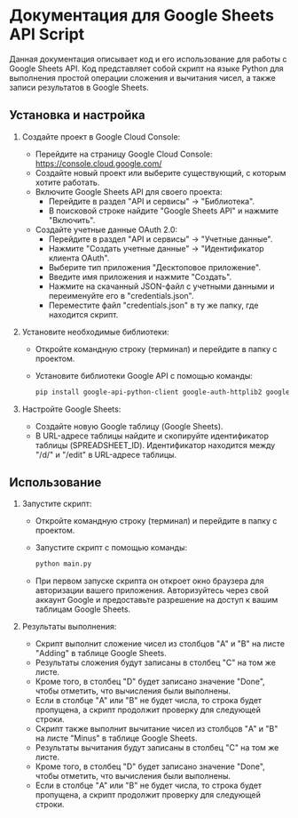 # Документация для Google Sheets API Script

Данная документация описывает код и его использование для работы с Google Sheets API. Код представляет собой скрипт на языке Python для выполнения простой операции сложения и вычитания чисел, а также записи результатов в Google Sheets.

## Установка и настройка

1. Создайте проект в Google Cloud Console:
   - Перейдите на страницу Google Cloud Console: https://console.cloud.google.com/
   - Создайте новый проект или выберите существующий, с которым хотите работать.
   - Включите Google Sheets API для своего проекта:
     - Перейдите в раздел "API и сервисы" -> "Библиотека".
     - В поисковой строке найдите "Google Sheets API" и нажмите "Включить".
   - Создайте учетные данные OAuth 2.0:
     - Перейдите в раздел "API и сервисы" -> "Учетные данные".
     - Нажмите "Создать учетные данные" -> "Идентификатор клиента OAuth".
     - Выберите тип приложения "Десктоповое приложение".
     - Введите имя приложения и нажмите "Создать".
     - Нажмите на скачанный JSON-файл с учетными данными и переименуйте его в "credentials.json".
     - Переместите файл "credentials.json" в ту же папку, где находится скрипт.

2. Установите необходимые библиотеки:
   - Откройте командную строку (терминал) и перейдите в папку с проектом.
   - Установите библиотеки Google API с помощью команды:

     ```bash
     pip install google-api-python-client google-auth-httplib2 google-auth-oauthlib
     ```

3. Настройте Google Sheets:
   - Создайте новую Google таблицу (Google Sheets).
   - В URL-адресе таблицы найдите и скопируйте идентификатор таблицы (SPREADSHEET_ID). Идентификатор находится между "/d/" и "/edit" в URL-адресе таблицы.

## Использование

1. Запустите скрипт:
   - Откройте командную строку (терминал) и перейдите в папку с проектом.
   - Запустите скрипт с помощью команды:

     ```bash
     python main.py
     ```

   - При первом запуске скрипта он откроет окно браузера для авторизации вашего приложения. Авторизуйтесь через свой аккаунт Google и предоставьте разрешение на доступ к вашим таблицам Google Sheets.

2. Результаты выполнения:
   - Скрипт выполнит сложение чисел из столбцов "A" и "B" на листе "Adding" в таблице Google Sheets.
   - Результаты сложения будут записаны в столбец "C" на том же листе.
   - Кроме того, в столбец "D" будет записано значение "Done", чтобы отметить, что вычисления были выполнены.
   - Если в столбце "A" или "B" не будет числа, то строка будет пропущена, а скрипт продолжит проверку для следующей строки.
   - Скрипт также выполнит вычитание чисел из столбцов "A" и "B" на листе "Minus" в таблице Google Sheets.
   - Результаты вычитания будут записаны в столбец "C" на том же листе.
   - Кроме того, в столбец "D" будет записано значение "Done", чтобы отметить, что вычисления были выполнены.
   - Если в столбце "A" или "B" не будет числа, то строка будет пропущена, а скрипт продолжит проверку для следующей строки.

